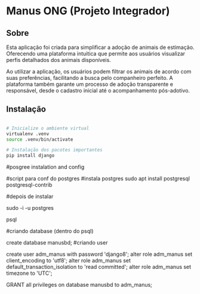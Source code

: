 # Manus ONG (Projeto Integrador)

## Sobre

Esta aplicação foi criada para simplificar a adoção de animais de estimação. Oferecendo uma plataforma intuitica que permite aos usuários visualizar perfis detalhados dos animais disponíveis.

Ao utilizar a aplicação, os usuários podem filtrar os animais de acordo com suas preferências, facilitando a busca pelo companheiro perfeito. A plataforma também garante um processo de adoção transparente e responsável, desde o cadastro inicial até o acompanhamento pós-adotivo.

## Instalação

```bash

# Inicialize o ambiente virtual
virtualenv .venv
source .venv/bin/activate

# Instalação dos pacotes importantes
pip install django
```
#posgree instalation and config

#script para conf do postgres
 #instala postgres
sudo apt install postgresql postgresql-contrib

#depois de instalar

sudo -i -u postgres

psql

#criando database (dentro do psql)

create database manusbd;
#criando user

create user adm_manus with password 'django8';
alter role adm_manus set client_encoding to 'utf8'; 
alter role adm_manus set default_transaction_isolation to 'read committed'; 
alter role adm_manus set timezone to 'UTC';

GRANT all privileges on database manusbd to adm_manus;


